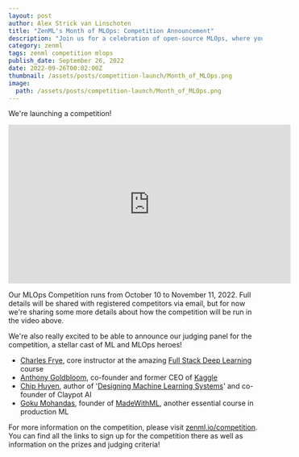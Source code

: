 ```yaml
---
layout: post
author: Alex Strick van Linschoten
title: "ZenML's Month of MLOps: Competition Announcement"
description: "Join us for a celebration of open-source MLOps, where you get to both express your creativity and solve a problem that is interesting to you! Our MLOps Competition runs from October 10 to November 11, 2022."
category: zenml
tags: zenml competition mlops
publish_date: September 26, 2022
date: 2022-09-26T00:02:00Z
thumbnail: /assets/posts/competition-launch/Month_of_MLOps.png
image:
  path: /assets/posts/competition-launch/Month_of_MLOps.png
---
```


We're launching a competition!

<iframe width="560" height="315" src="https://www.youtube-nocookie.com/embed/stuv785ItmM" title="YouTube video player" frameborder="0" allow="accelerometer; autoplay; clipboard-write; encrypted-media; gyroscope; picture-in-picture" allowfullscreen></iframe>

Our MLOps Competition runs from October 10 to November 11, 2022. Full details will be shared with registered competitors via email, but for now we're sharing some more details about how the competition will be run in the video above.

We're also really excited to be able to announce our judging panel for the competition, a stellar cast of ML and MLOps heroes!

- [Charles Frye](https://twitter.com/charles_irl), core instructor at the amazing [Full Stack Deep Learning](https://fullstackdeeplearning.com) course
- [Anthony Goldbloom](https://www.linkedin.com/in/anthonygoldbloom), co-founder and former CEO of [Kaggle](https://www.kaggle.com)
- [Chip Huyen](https://www.linkedin.com/in/chiphuyen/), author of '[Designing Machine Learning Systems](https://www.amazon.com/Designing-Machine-Learning-Systems-Huyen-ebook-dp-B0B1LGL2SR/dp/B0B1LGL2SR/ref=mt_other?qid=1653630445&me=&tag=soumet-20&_encoding=UTF8)' and co-founder of Claypot AI
- [Goku Mohandas](https://www.linkedin.com/in/goku/), founder of [MadeWithML](https://madewithml.com), another essential course in production ML

For more information on the competition, please visit [zenml.io/competition](https://zenml.io/competition). You can find all the links to sign up for the competition there as well as information on the prizes and judging criteria!